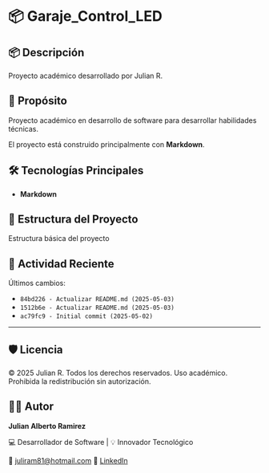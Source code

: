 # 📦 Garaje_Control_LED

## 📦 Descripción

Proyecto académico desarrollado por Julian R.

## 🎯 Propósito

Proyecto académico en desarrollo de software para desarrollar habilidades técnicas.

El proyecto está construido principalmente con **Markdown**.
## 🛠️ Tecnologías Principales

- **Markdown**
## 📂 Estructura del Proyecto

Estructura básica del proyecto
## 📅 Actividad Reciente

Últimos cambios:
- `84bd226 - Actualizar README.md (2025-05-03)`
- `1512b6e - Actualizar README.md (2025-05-03)`
- `ac79fc9 - Initial commit (2025-05-02)`

---

## 🛡️ Licencia

© 2025 Julian R. Todos los derechos reservados.
Uso académico. Prohibida la redistribución sin autorización.

## 🧑‍💻 Autor

**Julian Alberto Ramirez**

💻 Desarrollador de Software | 💡 Innovador Tecnológico

📧 [juliram81@hotmail.com](mailto:juliram81@hotmail.com)
🔗 [LinkedIn](https://co.linkedin.com/in/julianramirezc)
